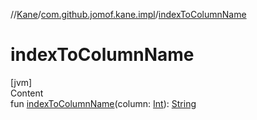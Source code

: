 //[Kane](../index.md)/[com.github.jomof.kane.impl](index.md)/[indexToColumnName](index-to-column-name.md)



# indexToColumnName  
[jvm]  
Content  
fun [indexToColumnName](index-to-column-name.md)(column: [Int](https://kotlinlang.org/api/latest/jvm/stdlib/kotlin/-int/index.html)): [String](https://kotlinlang.org/api/latest/jvm/stdlib/kotlin/-string/index.html)  



